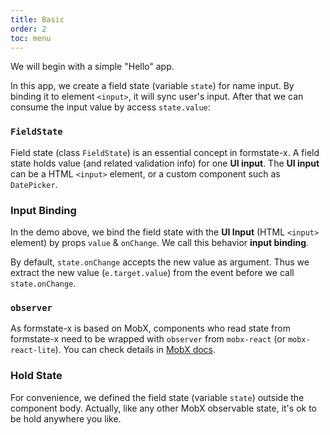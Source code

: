 ```yaml
---
title: Basic
order: 2
toc: menu
---
```


We will begin with a simple "Hello" app.

In this app, we create a field state (variable `state`) for name input. By binding it to element `<input>`, it will sync user's input. After that we can consume the input value by access `state.value`:

<code src="./index.tsx"></code>

### `FieldState`

Field state (class `FieldState`) is an essential concept in formstate-x. A field state holds value (and related validation info) for one **UI input**. The **UI input** can be a HTML `<input>` element, or a custom component such as `DatePicker`.

### Input Binding

In the demo above, we bind the field state with the **UI Input** (HTML `<input>` element) by props `value` & `onChange`. We call this behavior **input binding**.

By default, `state.onChange` accepts the new value as argument. Thus we extract the new value (`e.target.value`) from the event before we call `state.onChange`.

### `observer`

As formstate-x is based on MobX, components who read state from formstate-x need to be wrapped with `observer` from `mobx-react` (or `mobx-react-lite`). You can check details in [MobX docs](https://mobx.js.org/react-integration.html).

### Hold State

For convenience, we defined the field state (variable `state`) outside the component body. Actually, like any other MobX observable state, it's ok to be hold anywhere you like.
